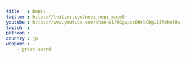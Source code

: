 ```yaml
---
title   : Nepia
twitter : https://twitter.com/nepi_nepi_mate0
youtube : https://www.youtube.com/channel/UCgvpqcDHrbCbg1BZRzhbf8w
twitch  : 
patreon : 
country : jp
weapons :
    - great-sword
---
```


